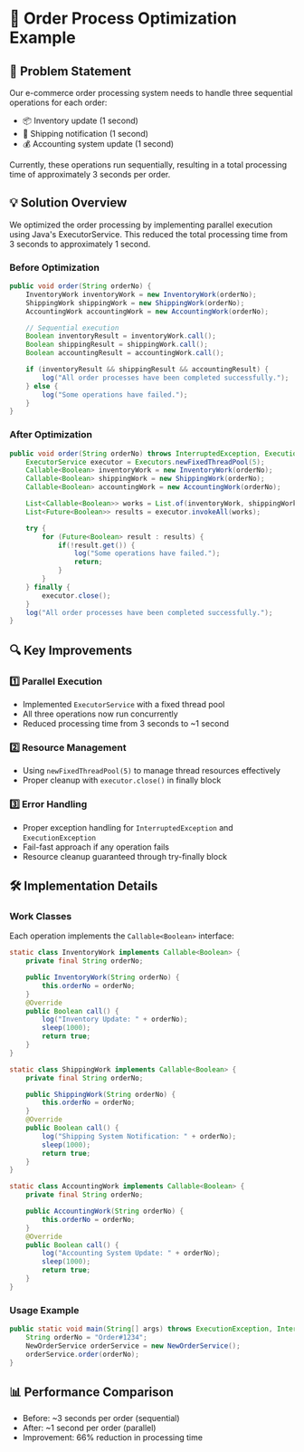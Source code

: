 # 🚀 Order Process Optimization Example

## 🎯 Problem Statement
Our e-commerce order processing system needs to handle three sequential operations for each order:
- 📦 Inventory update (1 second)
- 🚚 Shipping notification (1 second)
- 💰 Accounting system update (1 second)

Currently, these operations run sequentially, resulting in a total processing time of approximately 3 seconds per order.

## 💡 Solution Overview
We optimized the order processing by implementing parallel execution using Java's ExecutorService. This reduced the total processing time from 3 seconds to approximately 1 second.

### Before Optimization
```java
public void order(String orderNo) {
    InventoryWork inventoryWork = new InventoryWork(orderNo);
    ShippingWork shippingWork = new ShippingWork(orderNo);
    AccountingWork accountingWork = new AccountingWork(orderNo);

    // Sequential execution
    Boolean inventoryResult = inventoryWork.call();
    Boolean shippingResult = shippingWork.call();
    Boolean accountingResult = accountingWork.call();

    if (inventoryResult && shippingResult && accountingResult) {
        log("All order processes have been completed successfully.");
    } else {
        log("Some operations have failed.");
    }
}
```

### After Optimization
```java
public void order(String orderNo) throws InterruptedException, ExecutionException {
    ExecutorService executor = Executors.newFixedThreadPool(5);
    Callable<Boolean> inventoryWork = new InventoryWork(orderNo);
    Callable<Boolean> shippingWork = new ShippingWork(orderNo);
    Callable<Boolean> accountingWork = new AccountingWork(orderNo);

    List<Callable<Boolean>> works = List.of(inventoryWork, shippingWork, accountingWork);
    List<Future<Boolean>> results = executor.invokeAll(works);

    try {
        for (Future<Boolean> result : results) {
            if(!result.get()) {
                log("Some operations have failed.");
                return;
            }
        }
    } finally {
        executor.close();
    }
    log("All order processes have been completed successfully.");
}
```

## 🔍 Key Improvements

### 1️⃣ Parallel Execution
- Implemented `ExecutorService` with a fixed thread pool
- All three operations now run concurrently
- Reduced processing time from 3 seconds to ~1 second

### 2️⃣ Resource Management
- Using `newFixedThreadPool(5)` to manage thread resources effectively
- Proper cleanup with `executor.close()` in finally block

### 3️⃣ Error Handling
- Proper exception handling for `InterruptedException` and `ExecutionException`
- Fail-fast approach if any operation fails
- Resource cleanup guaranteed through try-finally block

## 🛠️ Implementation Details

### Work Classes
Each operation implements the `Callable<Boolean>` interface:
```java
static class InventoryWork implements Callable<Boolean> {
    private final String orderNo;

    public InventoryWork(String orderNo) {
        this.orderNo = orderNo;
    }
    @Override
    public Boolean call() {
        log("Inventory Update: " + orderNo);
        sleep(1000);
        return true;
    }
}

static class ShippingWork implements Callable<Boolean> {
    private final String orderNo;

    public ShippingWork(String orderNo) {
        this.orderNo = orderNo;
    }
    @Override
    public Boolean call() {
        log("Shipping System Notification: " + orderNo);
        sleep(1000);
        return true;
    }
}

static class AccountingWork implements Callable<Boolean> {
    private final String orderNo;

    public AccountingWork(String orderNo) {
        this.orderNo = orderNo;
    }
    @Override
    public Boolean call() {
        log("Accounting System Update: " + orderNo);
        sleep(1000);
        return true;
    }
}
```

### Usage Example
```java
public static void main(String[] args) throws ExecutionException, InterruptedException {
    String orderNo = "Order#1234";
    NewOrderService orderService = new NewOrderService();
    orderService.order(orderNo);
}
```

## 📊 Performance Comparison
- Before: ~3 seconds per order (sequential)
- After: ~1 second per order (parallel)
- Improvement: 66% reduction in processing time


